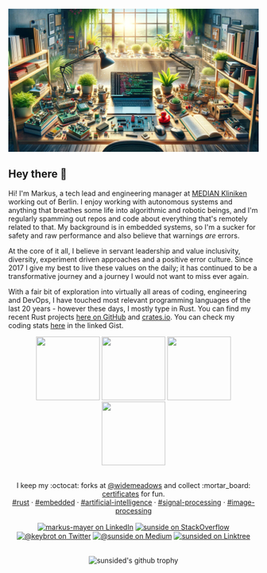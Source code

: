 <p align="center">
    <img src="https://github.com/sunsided/sunsided/raw/master/.readme/profile.jpeg" />
</p>

## Hey there :wave:

Hi! I'm Markus, a tech lead and engineering manager at [MEDIAN Kliniken](https://www.median-kliniken.de/) working out of Berlin.
I enjoy working with autonomous systems and anything that breathes some life into algorithmic and robotic beings,
and I'm regularly spamming out repos and code about everything that's remotely
related to that. My background is in embedded systems, so I'm a sucker for safety and raw performance and also believe that warnings _are_ errors. 

At the core of it all, I believe in servant leadership and value inclusivity, diversity, experiment driven approaches and a positive error culture. 
Since 2017 I give my best to live these values on the daily; it has continued to be a transformative journey and a journey I would not want to miss ever again.

With a fair bit of exploration into virtually all areas of coding, engineering and DevOps, I have touched most relevant programming languages of the last 20 years - however these days, I mostly type in Rust. You can find my recent Rust projects [here on GitHub](https://github.com/sunsided?tab=repositories&q=&type=&language=rust&sort=stargazers) and [crates.io](https://crates.io/users/sunsided?sort=downloads). You can check my coding stats [here](https://github.com/sunsided/coding-stats) in the linked Gist.


<p align="center">
    <a href="https://octodex.github.com/umbrellatocat/"><img src="https://github.com/sunsided/sunsided/raw/master/.readme/puddle_jumper_octodex.png" height="128px" width="128px"></a>
    <a href="https://octodex.github.com/labtocat/"><img src="https://github.com/sunsided/sunsided/raw/master/.readme/labtocat.png" height="128px" width="128px"></a>
    <a href="https://octodex.github.com/inspectocat/"><img src="https://github.com/sunsided/sunsided/raw/master/.readme/inspectocat.png" height="128px" width="128px"></a>
    <a href="https://octodex.github.com/Robotocat/"><img src="https://github.com/sunsided/sunsided/raw/master/.readme/robotocat.png" height="128px" width="128px"></a>
</p>


##

<p align="center">
    I keep my :octocat: forks at <a href="https://github.com/widemeadows" alt="@widemeadows">@widemeadows</a> and collect :mortar_board: <a href="https://github.com/sunsided/certification">certificates</a> for fun.<br />
    <a href="https://github.com/sunsided?tab=repositories&q=%23rust&type=&language=&sort=stargazers">#rust</a> ·
    <a href="https://github.com/sunsided?tab=repositories&q=%23embedded&type=&language=&sort=stargazers">#embedded</a> ·
    <a href="https://github.com/sunsided?tab=repositories&q=%23artificial-intelligence&type=&language=&sort=stargazers">#artificial-intelligence</a> ·
    <a href="https://github.com/sunsided?tab=repositories&q=%23signal-processing&type=&language=&sort=stargazers">#signal-processing</a> ·
    <a href="https://github.com/sunsided?tab=repositories&q=%23image-processing&type=&language=&sort=stargazers">#image-processing</a>
</p>


<p align="center">
    <a href="https://www.linkedin.com/in/markus-mayer/" target="blank"><img align="center" src="https://github.com/sunsided/sunsided/raw/master/.readme/icons/iconfinder_linkedin_287750.png" alt="markus-mayer on LinkedIn" height="32" width="32" /></a>
    <a href="https://stackoverflow.com/users/195651/sunside" target="blank"><img align="center" src="https://github.com/sunsided/sunsided/raw/master/.readme/icons/iconfinder_stackoverflow_7275419.png" alt="sunside on StackOverflow" height="32" width="32" /></a>
    <a href="https://twitter.com/keybrot" target="blank"><img align="center" src="https://github.com/sunsided/sunsided/raw/master/.readme/icons/iconfinder_Twitter-icon_380450.png" alt="@keybrot on Twitter" height="32" width="32" /></a>
    <a href="https://medium.com/@sunside/has-recommended" target="blank"><img align="center" src="https://github.com/sunsided/sunsided/raw/master/.readme/icons/iconfinder_Medium_1298751.png" alt="@sunside on Medium" height="32" width="32" /></a>
    <a href="https://linktr.ee/sunsided" target="blank"><img align="center" src="https://github.com/sunsided/sunsided/raw/master/.readme/icons/icons8-linktree-48.png" alt="sunsided on Linktree" height="32" width="32" /></a>
</p>

##

<p align="center"> 
<img align="center" src="https://github-profile-trophy.vercel.app/?username=sunsided&row=2&no-bg=true&no-frame=true" alt="sunsided's github trophy" />
</p>

<!--

My programming journey began at the age of six on the C64 and got more serious around 1994 with a mix of Visual Basic 3, Borland C++ 3.1, Delphi 2 and later Visual Studio 6. 
Around 1997 I focused on Visual Basic 5 and Turbo C++ 3 / Borland C++ 5, only to go back to Visual Basic 6 in 1999 to write network utilities and cryptography tools. Around 2000 I began focussing on physics and particle simulations as well as 3D technologies, ranging from 3D Studio, Cinema4D and Maya to low-level engine programming for 2D and Direct3D/DirectX in the then-new Visual C++ .NET; I wrote my first games here, now thankfully lost to time.
In the years to come I ventured into WordPress development in PHP and became an active plugin developer however my interest would soon and dramatically shift towards C# - and this is where I found my home for twenty years.
I incorporated artificial intelligence in all its shapes as well as data analytics into my toolbox and have been operating at the intersection of these topics for decades now, applying it in the fields of robotics, FinTech, MedTech and DeepTech.

-->
